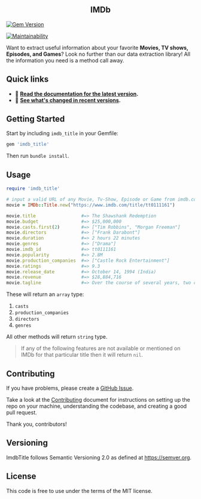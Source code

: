 <div align="center">
  <!-- <img src="logo.png"/> -->
  <h2>IMDb</h2>
</div>

<!-- BADGES -->
<!-- [![Tests](https://github.com/JuzerShakir/imdb/workflows/Tests/badge.svg)](https://github.com/JuzerShakir/imdb/actions?query=workflow%3ATests) -->

[![Gem Version](https://badge.fury.io/rb/imdb_title.svg)](https://badge.fury.io/rb/imdb_title)

<!-- [![Test Coverage](https://api.codeclimate.com/v1/badges/34e771dd961cd0f7a5d4/test_coverage)](https://codeclimate.com/github/JuzerShakir/imdb/test_coverage) -->

[![Maintainability](https://api.codeclimate.com/v1/badges/34e771dd961cd0f7a5d4/maintainability)](https://codeclimate.com/github/JuzerShakir/imdb/maintainability)

Want to extract useful information about your favorite **Movies, TV shows, Episodes, and Games**?
Look no further than our data extraction library! All the information you need is a method call away.

## Quick links

- 📖 **[Read the documentation for the latest version][rubydocs].**
- 📢 **[See what's changed in recent versions][changelog].**

[rubydocs]: https://www.rubydoc.info/gems/imdb_title/
[changelog]: CHANGELOG.md

## Getting Started

Start by including `imdb_title` in your Gemfile:

```ruby
gem 'imdb_title'
```

Then run `bundle install`.

## Usage

```ruby
require 'imdb_title'

# input a valid URL of any Movie, Tv-Show, Episode or Game from imdb.com
movie = IMDb::Title.new("https://www.imdb.com/title/tt0111161")

movie.title                 #=> The Shawshank Redemption
movie.budget                #=> $25,000,000
movie.casts.first(2)        #=> ["Tim Robbins", "Morgan Freeman"]
movie.directors             #=> ["Frank Darabont"]
movie.duration              #=> 2 hours 22 minutes
movie.genres                #=> ["Drama"]
movie.imdb_id               #=> tt0111161
movie.popularity            #=> 2.8M
movie.production_companies  #=> ["Castle Rock Entertainment"]
movie.ratings               #=> 9.3
movie.release_date          #=> October 14, 1994 (India)
movie.revenue               #=> $28,884,716
movie.tagline               #=> Over the course of several years, two convicts...

```

These will return an `array` type:

1. `casts`
2. `production_companies`
3. `directors`
4. `genres`

All other methods will return `string` type.

> If any of the following features are not available or mentioned on IMDb for that particular title then it will return `nil`.

## Contributing

If you have problems, please create a [GitHub Issue](https://github.com/JuzerShakir/imdb/issues).

Take a look at the [Contributing](CONTRIBUTING.md) document for
instructions on setting up the repo on your machine, understanding the codebase,
and creating a good pull request.

Thank you, contributors!

## Versioning

ImdbTitle follows Semantic Versioning 2.0 as defined at https://semver.org.

## License

This code is free to use under the terms of the MIT license.
